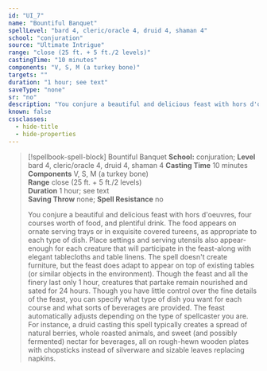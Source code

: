 ```yaml
---
id: "UI_7"
name: "Bountiful Banquet"
spellLevel: "bard 4, cleric/oracle 4, druid 4, shaman 4"
school: "conjuration"
source: "Ultimate Intrigue"
range: "close (25 ft. + 5 ft./2 levels)"
castingTime: "10 minutes"
components: "V, S, M (a turkey bone)"
targets: ""
duration: "1 hour; see text"
saveType: "none"
sr: "no"
description: "You conjure a beautiful and delicious feast with hors d'oeuvres, four courses worth of food, and plentiful drink. The food appears on ornate serving trays or in exquisite covered tureens, as appropriate to each type of dish. Place settings and serving utensils also appear-enough for each creature that will participate in the feast-along with elegant tablecloths and table linens. The spell doesn't create furniture, but the feast does adapt to appear on top of existing tables (or similar objects in the environment).  Though the feast and all the finery last only 1 hour, creatures that partake remain nourished and sated for 24 hours. Though you have little control over the fine details of the feast, you can specify what type of dish you want for each course and what sorts of beverages are provided. The feast automatically adjusts depending on the type of spellcaster you are. For instance, a druid casting this spell typically creates a spread of natural berries, whole roasted animals, and sweet (and possibly fermented) nectar for beverages, all on rough-hewn wooden plates with chopsticks instead of silverware and sizable leaves replacing napkins."
known: false
cssclasses:
  - hide-title
  - hide-properties
---
```


> [!spellbook-spell-block] Bountiful Banquet
> **School:** conjuration; **Level** bard 4, cleric/oracle 4, druid 4, shaman 4
> **Casting Time** 10 minutes  
> **Components** V, S, M (a turkey bone)  
> **Range** close (25 ft. + 5 ft./2 levels)  
> **Duration** 1 hour; see text  
> **Saving Throw** none; **Spell Resistance** no
> 
> You conjure a beautiful and delicious feast with hors d'oeuvres, four courses worth of food, and plentiful drink. The food appears on ornate serving trays or in exquisite covered tureens, as appropriate to each type of dish. Place settings and serving utensils also appear-enough for each creature that will participate in the feast-along with elegant tablecloths and table linens. The spell doesn't create furniture, but the feast does adapt to appear on top of existing tables (or similar objects in the environment).  Though the feast and all the finery last only 1 hour, creatures that partake remain nourished and sated for 24 hours. Though you have little control over the fine details of the feast, you can specify what type of dish you want for each course and what sorts of beverages are provided. The feast automatically adjusts depending on the type of spellcaster you are. For instance, a druid casting this spell typically creates a spread of natural berries, whole roasted animals, and sweet (and possibly fermented) nectar for beverages, all on rough-hewn wooden plates with chopsticks instead of silverware and sizable leaves replacing napkins.